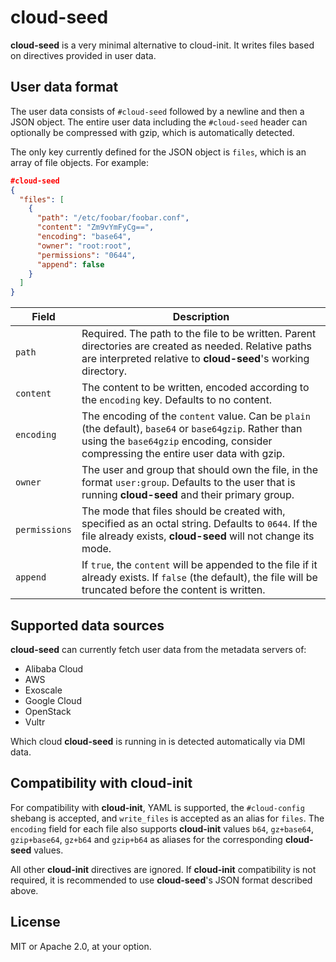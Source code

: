 # cloud-seed

**cloud-seed** is a very minimal alternative to cloud-init. It writes files based on directives provided in user data.

## User data format

The user data consists of `#cloud-seed` followed by a newline and then a JSON object. The entire user data including the `#cloud-seed` header can optionally be compressed with gzip, which is automatically detected.

The only key currently defined for the JSON object is `files`, which is an array of file objects. For example:

```json
#cloud-seed
{
  "files": [
    {
      "path": "/etc/foobar/foobar.conf",
      "content": "Zm9vYmFyCg==",
      "encoding": "base64",
      "owner": "root:root",
      "permissions": "0644",
      "append": false
    }
  ]
}
```

| Field | Description |
| --- | --- |
| `path` | Required. The path to the file to be written. Parent directories are created as needed. Relative paths are interpreted relative to **cloud-seed**'s working directory. |
| `content` | The content to be written, encoded according to the `encoding` key. Defaults to no content. |
| `encoding` | The encoding of the `content` value. Can be `plain` (the default), `base64` or `base64gzip`. Rather than using the `base64gzip` encoding, consider compressing the entire user data with gzip. |
| `owner` | The user and group that should own the file, in the format `user:group`. Defaults to the user that is running **cloud-seed** and their primary group. |
| `permissions` | The mode that files should be created with, specified as an octal string. Defaults to `0644`. If the file already exists, **cloud-seed** will not change its mode. |
| `append` | If `true`, the `content` will be appended to the file if it already exists. If `false` (the default), the file will be truncated before the content is written. |

## Supported data sources

**cloud-seed** can currently fetch user data from the metadata servers of:

* Alibaba Cloud
* AWS
* Exoscale
* Google Cloud
* OpenStack
* Vultr

Which cloud **cloud-seed** is running in is detected automatically via DMI data.

## Compatibility with cloud-init

For compatibility with **cloud-init**, YAML is supported, the `#cloud-config` shebang is accepted, and `write_files` is accepted as an alias for `files`. The `encoding` field for each file also supports **cloud-init** values `b64`, `gz+base64`, `gzip+base64`, `gz+b64` and `gzip+b64` as aliases for the corresponding **cloud-seed** values.

All other **cloud-init** directives are ignored. If **cloud-init** compatibility is not required, it is recommended to use **cloud-seed**'s JSON format described above.

## License

MIT or Apache 2.0, at your option.
